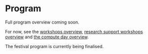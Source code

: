 # Program

Full program overview coming soon.

For now, see the <a href="workshops.html">workshops overview</a>, <a href="LRSS.html">research support workshops overview</a> and <a href="compute_day.html">the compute day overview</a>.

The festival program is currently being finalised.